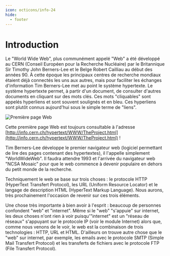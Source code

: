 ```yaml
---
icon: octicons/info-24
hide:
  - footer
---
```

# Introduction
Le "World Wide Web", plus communément appelé "Web" a été développé au CERN (Conseil Européen pour la Recherche Nucléaire) par le Britannique Sir Timothy John Berners-Lee et le Belge Robert Cailliau au début des années 90. À cette époque les principaux centres de recherche mondiaux étaient déjà connectés les uns aux autres, mais pour faciliter les échanges d'information Tim Berners-Lee met au point le système hypertexte. Le système hypertexte permet, à partir d'un document, de consulter d'autres documents en cliquant sur des mots clés. Ces mots "cliquables" sont appelés hyperliens et sont souvent soulignés et en bleu. Ces hyperliens sont plutôt connus aujourd'hui sous le simple terme de "liens".

![Première page Web](/images/prem_web.png)

Cette première page Web est toujours consultable à l'adresse [http://info.cern.ch/hypertext/WWW/TheProject.html](http://info.cern.ch/hypertext/WWW/TheProject.html) !

Tim Berners-Lee développe le premier navigateur web (logiciel permettant de lire des pages contenant des hypertextes), il l'appelle simplement "WorldWideWeb". Il faudra attendre 1993 et l'arrivée du navigateur web "NCSA Mosaic" pour que le web commence à devenir populaire en dehors du petit monde de la recherche.

Techniquement le web se base sur trois choses : le protocole HTTP (HyperText Transfert Protocol), les URL (Uniform Resource Locator) et le langage de description HTML (HyperText Markup Language). Nous aurons, très prochainement l'occasion de revenir sur ces trois éléments.

Une chose très importante à bien avoir à l'esprit : beaucoup de personnes confondent "web" et "internet". Même si le "web" "s'appuie" sur internet, les deux choses n'ont rien à voir puisqu'"internet" est un "réseau de réseaux" s'appuyant sur le protocole IP (voir le module Internet) alors que, comme nous venons de le voir, le web est la combinaison de trois technologies : HTTP, URL et HTML. D'ailleurs on trouve autre chose que le "web" sur internet, par exemple, les emails avec le protocole SMTP (Simple Mail Transfert Protocol) et les transferts de fichiers avec le protocole FTP (File Transfert Protocol).